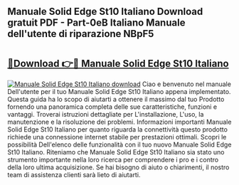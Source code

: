 ## Manuale Solid Edge St10 Italiano Download gratuit PDF - Part-0eB Italiano Manuale dell'utente di riparazione NBpF5

# <h2><a href="http://dfefg7.blite.top/?on=Manuale+Solid+Edge+St10+Italiano">🔗Download 👉🔴 Manuale Solid Edge St10 Italiano</a></h2>

[![Manuale Solid Edge St10 Italiano download](https://i.imgur.com/lujVjoI.png)](http://dfefg7.blite.top/?on=Manuale+Solid+Edge+St10+Italiano)
Ciao e benvenuto nel manuale Dell'utente per il tuo Manuale Solid Edge St10 Italiano appena implementato. Questa guida ha lo scopo di aiutarti a ottenere il massimo dal tuo Prodotto fornendo una panoramica completa delle sue caratteristiche, funzioni e vantaggi. Troverai istruzioni dettagliate per L'installazione, L'uso, la manutenzione e la risoluzione dei problemi. Informazioni importanti Manuale Solid Edge St10 Italiano per quanto riguarda la connettività questo prodotto richiede una connessione internet stabile per prestazioni ottimali. Scopri le possibilità Dell'elenco delle funzionalità con il tuo nuovo Manuale Solid Edge St10 Italiano. Riteniamo che Manuale Solid Edge St10 Italiano sia stato uno strumento importante nella loro ricerca per comprendere i pro e i contro della loro ultima acquisizione. Se hai bisogno di aiuto o chiarimenti, il nostro team di assistenza clienti sarà lieto di aiutarti.
